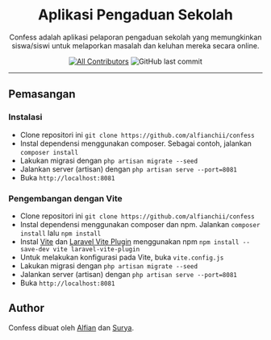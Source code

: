 <h1 align="center">Aplikasi Pengaduan Sekolah</h1>

<p align="center">Confess adalah aplikasi pelaporan pengaduan sekolah yang memungkinkan siswa/siswi untuk melaporkan masalah dan keluhan mereka secara online.</p>

<div align="center">

[![All Contributors](https://img.shields.io/github/contributors/alfianchii/confess)](https://github.com/alfianchii/confess/graphs/contributors)
![GitHub last commit](https://img.shields.io/github/last-commit/alfianchii/confess)

</div>

---

## Pemasangan

### Instalasi

-   Clone repositori ini `git clone https://github.com/alfianchii/confess`
-   Instal dependensi menggunakan composer. Sebagai contoh, jalankan `composer install`
-   Lakukan migrasi dengan `php artisan migrate --seed`
-   Jalankan server (artisan) dengan `php artisan serve --port=8081`
-   Buka `http://localhost:8081`

### Pengembangan dengan Vite

-   Clone repositori ini `git clone https://github.com/alfianchii/confess`
-   Instal dependensi menggunakan composer dan npm. Jalankan `composer install` lalu `npm install`
-   Instal [Vite](https://vitejs.dev/) dan [Laravel Vite Plugin](https://www.npmjs.com/package/laravel-vite-plugin) menggunakan npm `npm install --save-dev vite laravel-vite-plugin`
-   Untuk melakukan konfigurasi pada Vite, buka `vite.config.js`
-   Lakukan migrasi dengan `php artisan migrate --seed`
-   Jalankan server (artisan) dengan `php artisan serve --port=8081`
-   Buka `http://localhost:8081`

## Author

Confess dibuat oleh <a href="https://instagram.com/alfianchii">Alfian</a> dan <a href="https://instagram.com/nata_ardhana">Surya</a>.
